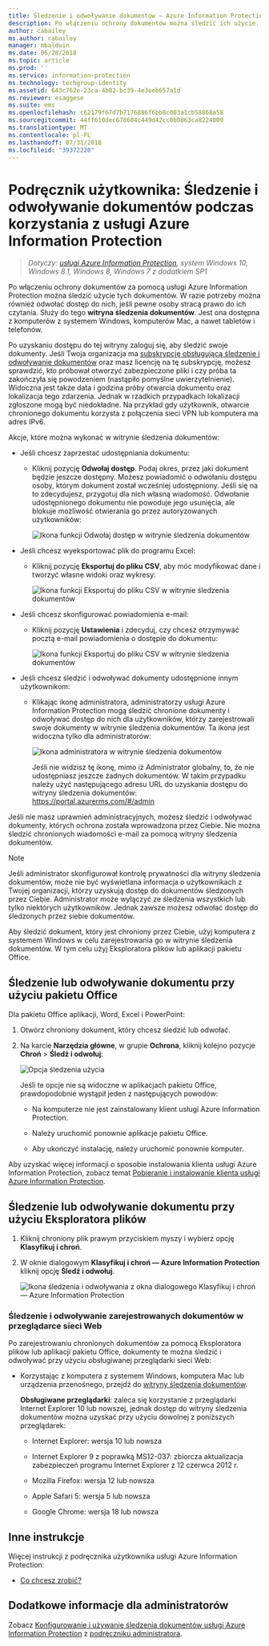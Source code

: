 ```yaml
---
title: Śledzenie i odwoływanie dokumentów — Azure Information Protection
description: Po włączeniu ochrony dokumentów można śledzić ich użycie. W razie potrzeby można również odwołać dostęp do tych dokumentów, jeśli pewne osoby stracą prawo do ich czytania.
author: cabailey
ms.author: cabailey
manager: mbaldwin
ms.date: 06/28/2018
ms.topic: article
ms.prod: ''
ms.service: information-protection
ms.technology: techgroup-identity
ms.assetid: 643c762e-23ca-4b02-bc39-4e3eeb657a1d
ms.reviewer: esaggese
ms.suite: ems
ms.openlocfilehash: c62179f67d7b7176886f6bb8c003a1cb58868a58
ms.sourcegitcommit: 44ff610dec678604c449d42cc0b0863ca8224009
ms.translationtype: MT
ms.contentlocale: pl-PL
ms.lasthandoff: 07/31/2018
ms.locfileid: "39372220"
---
```

# <a name="user-guide-track-and-revoke-your-documents-when-you-use-azure-information-protection"></a>Podręcznik użytkownika: Śledzenie i odwoływanie dokumentów podczas korzystania z usługi Azure Information Protection

>*Dotyczy: [usługi Azure Information Protection](https://azure.microsoft.com/pricing/details/information-protection), system Windows 10, Windows 8.1, Windows 8, Windows 7 z dodatkiem SP1*

Po włączeniu ochrony dokumentów za pomocą usługi Azure Information Protection można śledzić użycie tych dokumentów. W razie potrzeby można również odwołać dostęp do nich, jeśli pewne osoby stracą prawo do ich czytania. Służy do tego **witryna śledzenia dokumentów**. Jest ona dostępna z komputerów z systemem Windows, komputerów Mac, a nawet tabletów i telefonów.

Po uzyskaniu dostępu do tej witryny zaloguj się, aby śledzić swoje dokumenty. Jeśli Twoja organizacja ma [subskrypcję obsługującą śledzenie i odwoływanie dokumentów](https://www.microsoft.com/cloud-platform/azure-information-protection-features) oraz masz licencję na tę subskrypcję, możesz sprawdzić, kto próbował otworzyć zabezpieczone pliki i czy próba ta zakończyła się powodzeniem (nastąpiło pomyślne uwierzytelnienie). Widoczna jest także data i godzina próby otwarcia dokumentu oraz lokalizacja tego zdarzenia. Jednak w rzadkich przypadkach lokalizacji zgłoszone mogą być niedokładne. Na przykład gdy użytkownik, otwarcie chronionego dokumentu korzysta z połączenia sieci VPN lub komputera ma adres IPv6.

Akcje, które można wykonać w witrynie śledzenia dokumentów:

- Jeśli chcesz zaprzestać udostępniania dokumentu: 
    
    - Kliknij pozycję **Odwołaj dostęp**. Podaj okres, przez jaki dokument będzie jeszcze dostępny. Możesz powiadomić o odwołaniu dostępu osoby, którym dokument został wcześniej udostępniony. Jeśli się na to zdecydujesz, przygotuj dla nich własną wiadomość. Odwołanie udostępnionego dokumentu nie powoduje jego usunięcia, ale blokuje możliwość otwierania go przez autoryzowanych użytkowników:
        
        ![Ikona funkcji Odwołaj dostęp w witrynie śledzenia dokumentów](../media/tracking-site-revoke-access-icon.png)
        
- Jeśli chcesz wyeksportować plik do programu Excel: 
    
    - Kliknij pozycję **Eksportuj do pliku CSV**, aby móc modyfikować dane i tworzyć własne widoki oraz wykresy:
         
        ![Ikona funkcji Eksportuj do pliku CSV w witrynie śledzenia dokumentów](../media/tracking-site-export-icon.png)
         
- Jeśli chcesz skonfigurować powiadomienia e-mail: 
     
    - Kliknij pozycję **Ustawienia** i zdecyduj, czy chcesz otrzymywać pocztą e-mail powiadomienia o dostępie do dokumentu:
        
        ![Ikona funkcji Eksportuj do pliku CSV w witrynie śledzenia dokumentów](../media/tracking-site-settings-email.png)

- Jeśli chcesz śledzić i odwoływać dokumenty udostępnione innym użytkownikom:
    
    - Klikając ikonę administratora, administratorzy usługi Azure Information Protection mogą śledzić chronione dokumenty i odwoływać dostęp do nich dla użytkowników, którzy zarejestrowali swoje dokumenty w witrynie śledzenia dokumentów. Ta ikona jest widoczna tylko dla administratorów:
        
        ![Ikona administratora w witrynie śledzenia dokumentów](../media/tracking-site-admin-icon.png)
        
        Jeśli nie widzisz tę ikonę, mimo iż Administrator globalny, to, że nie udostępniasz jeszcze żadnych dokumentów. W takim przypadku należy użyć następującego adresu URL do uzyskania dostępu do witryny śledzenia dokumentów: https://portal.azurerms.com/#/admin

Jeśli nie masz uprawnień administracyjnych, możesz śledzić i odwoływać dokumenty, których ochrona została wprowadzona przez Ciebie. Nie można śledzić chronionych wiadomości e-mail za pomocą witryny śledzenia dokumentów.

> [!NOTE] 
> Jeśli administrator skonfigurował kontrolę prywatności dla witryny śledzenia dokumentów, może nie być wyświetlana informacja o użytkownikach z Twojej organizacji, którzy uzyskują dostęp do dokumentów śledzonych przez Ciebie. Administrator może wyłączyć ze śledzenia wszystkich lub tylko niektórych użytkowników. Jednak zawsze możesz odwołać dostęp do śledzonych przez siebie dokumentów.

Aby śledzić dokument, który jest chroniony przez Ciebie, użyj komputera z systemem Windows w celu zarejestrowania go w witrynie śledzenia dokumentów. W tym celu użyj Eksploratora plików lub aplikacji pakietu Office.

## <a name="using-office-to-track-or-revoke-the-document"></a>Śledzenie lub odwoływanie dokumentu przy użyciu pakietu Office

Dla pakietu Office aplikacji, Word, Excel i PowerPoint: 

1. Otwórz chroniony dokument, który chcesz śledzić lub odwołać.

2. Na karcie **Narzędzia główne**, w grupie **Ochrona**, kliknij kolejno pozycje **Chroń** > **Śledź i odwołuj**:

    ![Opcja śledzenia użycia](../media/track-usage-callout.png)
    
    Jeśli te opcje nie są widoczne w aplikacjach pakietu Office, prawdopodobnie wystąpił jeden z następujących powodów:
    
    - Na komputerze nie jest zainstalowany klient usługi Azure Information Protection.
    
    - Należy uruchomić ponownie aplikacje pakietu Office.
    
    - Aby ukończyć instalację, należy uruchomić ponownie komputer.
    
Aby uzyskać więcej informacji o sposobie instalowania klienta usługi Azure Information Protection, zobacz temat [Pobieranie i instalowanie klienta usługi Azure Information Protection](install-client-app.md).

## <a name="using-file-explorer-to-track-or-revoke-the-document"></a>Śledzenie lub odwoływanie dokumentu przy użyciu Eksploratora plików

1. Kliknij chroniony plik prawym przyciskiem myszy i wybierz opcję **Klasyfikuj i chroń**.

2. W oknie dialogowym **Klasyfikuj i chroń — Azure Information Protection** kliknij opcję **Śledź i odwołuj**.

    ![Ikona śledzenia i odwoływania z okna dialogowego Klasyfikuj i chroń — Azure Information Protection](../media/track-and-revoke.png)


### <a name="using-a-web-browser-to-track-and-revoke-documents-that-you-have-registered"></a>Śledzenie i odwoływanie zarejestrowanych dokumentów w przeglądarce sieci Web

Po zarejestrowaniu chronionych dokumentów za pomocą Eksploratora plików lub aplikacji pakietu Office, dokumenty te można śledzić i odwoływać przy użyciu obsługiwanej przeglądarki sieci Web:

- Korzystając z komputera z systemem Windows, komputera Mac lub urządzenia przenośnego, przejdź do [witryny śledzenia dokumentów](https://go.microsoft.com/fwlink/?LinkId=529562).

    **Obsługiwane przeglądarki**: zaleca się korzystanie z przeglądarki Internet Explorer 10 lub nowszej, jednak dostęp do witryny śledzenia dokumentów można uzyskać przy użyciu dowolnej z poniższych przeglądarek:

    - Internet Explorer: wersja 10 lub nowsza

    - Internet Explorer 9 z poprawką MS12-037: zbiorcza aktualizacja zabezpieczeń programu Internet Explorer z 12 czerwca 2012 r.

    - Mozilla Firefox: wersja 12 lub nowsza

    - Apple Safari 5: wersja 5 lub nowsza

    - Google Chrome: wersja 18 lub nowsza


## <a name="other-instructions"></a>Inne instrukcje
Więcej instrukcji z podręcznika użytkownika usługi Azure Information Protection:

- [Co chcesz zrobić?](client-user-guide.md#what-do-you-want-to-do)

## <a name="additional-information-for-administrators"></a>Dodatkowe informacje dla administratorów    
Zobacz [Konfigurowanie i używanie śledzenia dokumentów usługi Azure Information Protection](client-admin-guide-document-tracking.md) z [podręczniku administratora](client-admin-guide.md).
